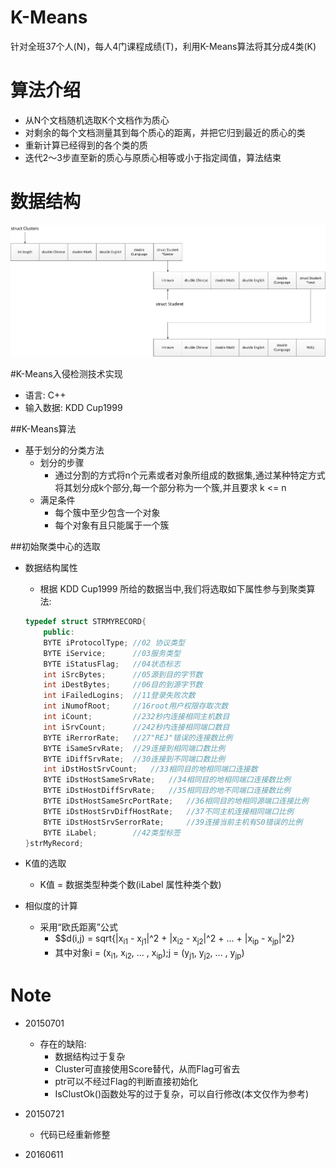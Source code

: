 # K-Means
针对全班37个人(N)，每人4门课程成绩(T)，利用K-Means算法将其分成4类(K)


算法介绍
========

* 从N个文档随机选取K个文档作为质心
* 对剩余的每个文档测量其到每个质心的距离，并把它归到最近的质心的类
* 重新计算已经得到的各个类的质
* 迭代2～3步直至新的质心与原质心相等或小于指定阈值，算法结束

数据结构
========

![image](https://github.com/thanatoskira/K-Means/blob/master/KMeans-one/K-Means数据结构.jpg)

#K-Means入侵检测技术实现

* 语言: C++
* 输入数据: KDD Cup1999

##K-Means算法
* 基于划分的分类方法
    * 划分的步骤
        * 通过分割的方式将n个元素或者对象所组成的数据集,通过某种特定方式将其划分成k个部分,每一个部分称为一个簇,并且要求 k <= n
    * 满足条件
        * 每个簇中至少包含一个对象
        * 每个对象有且只能属于一个簇

##初始聚类中心的选取
* 数据结构属性
    * 根据 KDD Cup1999 所给的数据当中,我们将选取如下属性参与到聚类算法:
    ```c++
    typedef struct STRMYRECORD{
        public:
        BYTE iProtocolType; //02 协议类型
        BYTE iService;      //03服务类型
        BYTE iStatusFlag;   //04状态标志
        int iSrcBytes;      //05源到目的字节数
        int iDestBytes;     //06目的到源字节数 
        int iFailedLogins;  //11登录失败次数
        int iNumofRoot;     //16root用户权限存取次数
        int iCount;         //232秒内连接相同主机数目
        int iSrvCount;      //242秒内连接相同端口数目
        BYTE iRerrorRate;   //27"REJ"错误的连接数比例
        BYTE iSameSrvRate;  //29连接到相同端口数比例
        BYTE iDiffSrvRate;  //30连接到不同端口数比例
        int iDstHostSrvCount;   //33相同目的地相同端口连接数
        BYTE iDstHostSameSrvRate;   //34相同目的地相同端口连接数比例
        BYTE iDstHostDiffSrvRate;   //35相同目的地不同端口连接数比例
        BYTE iDstHostSameSrcPortRate;   //36相同目的地相同源端口连接比例
        BYTE iDstHostSrvDiffHostRate;   //37不同主机连接相同端口比例
        BYTE iDstHostSrvSerrorRate;     //39连接当前主机有S0错误的比例
        BYTE iLabel;        //42类型标签
    }strMyRecord;
    ```

* K值的选取
    * K值 = 数据类型种类个数(iLabel 属性种类个数)

* 相似度的计算
    * 采用“欧氏距离”公式
        * $$d(i,j) = sqrt{|x<sub>i1</sub> - x<sub>j1</sub>|^2 + |x<sub>i2</sub> - x<sub>j2</sub>|^2 + ... + |x<sub>ip</sub> - x<sub>jp</sub>|^2}
        * 其中对象i = (x<sub>i1</sub>, x<sub>i2</sub>, ... , x<sub>ip</sub>);j = (y<sub>j1</sub>, y<sub>j2</sub>, ... , y<sub>jp</sub>)

Note
=======

* 20150701

    * 存在的缺陷:
        * 数据结构过于复杂
        * Cluster可直接使用Score替代，从而Flag可省去
        * ptr可以不经过Flag的判断直接初始化
        * IsClustOk()函数处写的过于复杂，可以自行修改(本文仅作为参考)

* 20150721

    * 代码已经重新修整

* 20160611

